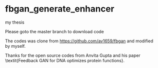 # fbgan_generate_enhancer
my thesis

Please goto the master branch to download code

The codes was clone from https://github.com/av1659/fbgan and modified by myself.

Thanks for the open source codes from Anvita Gupta and his paper \textit{Feedback GAN for DNA optimizes protein functions}.
